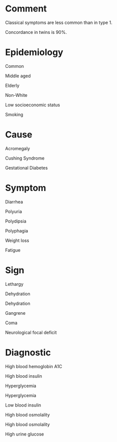 # Comment

Classical symptoms are less common than in type 1.

Concordance in twins is 90%.

# Epidemiology

Common

Middle aged

Elderly

Non-White

Low socioeconomic status

Smoking

# Cause

Acromegaly

Cushing Syndrome

Gestational Diabetes

# Symptom

Diarrhea

Polyuria

Polydipsia

Polyphagia

Weight loss

Fatigue

# Sign

Lethargy

Dehydration

Dehydration

Gangrene

Coma

Neurological focal deficit

# Diagnostic

High blood hemoglobin A1C

High blood insulin

Hyperglycemia

Hyperglycemia

Low blood insulin

High blood osmolality

High blood osmolality

High urine glucose
